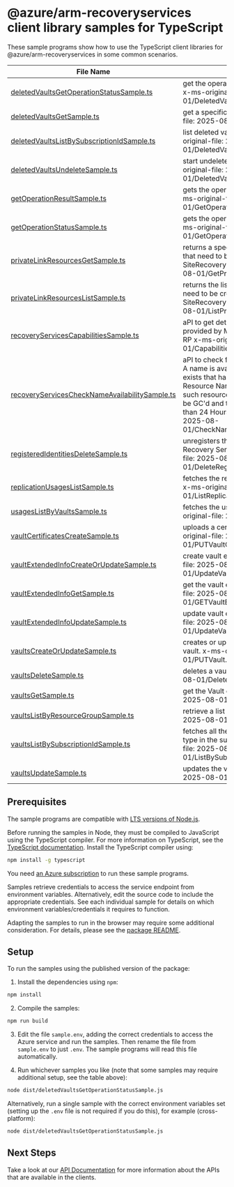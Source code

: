 # @azure/arm-recoveryservices client library samples for TypeScript

These sample programs show how to use the TypeScript client libraries for @azure/arm-recoveryservices in some common scenarios.

| **File Name**                                                                                 | **Description**                                                                                                                                                                                                                                                                                                                                   |
| --------------------------------------------------------------------------------------------- | ------------------------------------------------------------------------------------------------------------------------------------------------------------------------------------------------------------------------------------------------------------------------------------------------------------------------------------------------- |
| [deletedVaultsGetOperationStatusSample.ts][deletedvaultsgetoperationstatussample]             | get the operation status of a deleted vault. x-ms-original-file: 2025-08-01/DeletedVaults_GetOperationStatus.json                                                                                                                                                                                                                                 |
| [deletedVaultsGetSample.ts][deletedvaultsgetsample]                                           | get a specific deleted vault. x-ms-original-file: 2025-08-01/DeletedVaults_Get.json                                                                                                                                                                                                                                                               |
| [deletedVaultsListBySubscriptionIdSample.ts][deletedvaultslistbysubscriptionidsample]         | list deleted vaults in a subscription. x-ms-original-file: 2025-08-01/DeletedVaults_ListBySubscriptionId.json                                                                                                                                                                                                                                     |
| [deletedVaultsUndeleteSample.ts][deletedvaultsundeletesample]                                 | start undelete of a deleted vault. x-ms-original-file: 2025-08-01/DeletedVaults_Undelete.json                                                                                                                                                                                                                                                     |
| [getOperationResultSample.ts][getoperationresultsample]                                       | gets the operation result for a resource. x-ms-original-file: 2025-08-01/GetOperationResult.json                                                                                                                                                                                                                                                  |
| [getOperationStatusSample.ts][getoperationstatussample]                                       | gets the operation status for a resource. x-ms-original-file: 2025-08-01/GetOperationStatus.json                                                                                                                                                                                                                                                  |
| [privateLinkResourcesGetSample.ts][privatelinkresourcesgetsample]                             | returns a specified private link resource that need to be created for Backup and SiteRecovery x-ms-original-file: 2025-08-01/GetPrivateLinkResources.json                                                                                                                                                                                         |
| [privateLinkResourcesListSample.ts][privatelinkresourceslistsample]                           | returns the list of private link resources that need to be created for Backup and SiteRecovery x-ms-original-file: 2025-08-01/ListPrivateLinkResources.json                                                                                                                                                                                       |
| [recoveryServicesCapabilitiesSample.ts][recoveryservicescapabilitiessample]                   | aPI to get details about capabilities provided by Microsoft.RecoveryServices RP x-ms-original-file: 2025-08-01/Capabilities.json                                                                                                                                                                                                                  |
| [recoveryServicesCheckNameAvailabilitySample.ts][recoveryserviceschecknameavailabilitysample] | aPI to check for resource name availability. A name is available if no other resource exists that has the same SubscriptionId, Resource Name and Type or if one or more such resources exist, each of these must be GC'd and their time of deletion be more than 24 Hours Ago x-ms-original-file: 2025-08-01/CheckNameAvailability_Available.json |
| [registeredIdentitiesDeleteSample.ts][registeredidentitiesdeletesample]                       | unregisters the given container from your Recovery Services vault. x-ms-original-file: 2025-08-01/DeleteRegisteredIdentities.json                                                                                                                                                                                                                 |
| [replicationUsagesListSample.ts][replicationusageslistsample]                                 | fetches the replication usages of the vault. x-ms-original-file: 2025-08-01/ListReplicationUsages.json                                                                                                                                                                                                                                            |
| [usagesListByVaultsSample.ts][usageslistbyvaultssample]                                       | fetches the usages of the vault. x-ms-original-file: 2025-08-01/ListUsages.json                                                                                                                                                                                                                                                                   |
| [vaultCertificatesCreateSample.ts][vaultcertificatescreatesample]                             | uploads a certificate for a resource. x-ms-original-file: 2025-08-01/PUTVaultCred.json                                                                                                                                                                                                                                                            |
| [vaultExtendedInfoCreateOrUpdateSample.ts][vaultextendedinfocreateorupdatesample]             | create vault extended info. x-ms-original-file: 2025-08-01/UpdateVaultExtendedInfo_Put.json                                                                                                                                                                                                                                                       |
| [vaultExtendedInfoGetSample.ts][vaultextendedinfogetsample]                                   | get the vault extended info. x-ms-original-file: 2025-08-01/GETVaultExtendedInfo.json                                                                                                                                                                                                                                                             |
| [vaultExtendedInfoUpdateSample.ts][vaultextendedinfoupdatesample]                             | update vault extended info. x-ms-original-file: 2025-08-01/UpdateVaultExtendedInfo.json                                                                                                                                                                                                                                                           |
| [vaultsCreateOrUpdateSample.ts][vaultscreateorupdatesample]                                   | creates or updates a Recovery Services vault. x-ms-original-file: 2025-08-01/PUTVault.json                                                                                                                                                                                                                                                        |
| [vaultsDeleteSample.ts][vaultsdeletesample]                                                   | deletes a vault. x-ms-original-file: 2025-08-01/DeleteVault.json                                                                                                                                                                                                                                                                                  |
| [vaultsGetSample.ts][vaultsgetsample]                                                         | get the Vault details. x-ms-original-file: 2025-08-01/GETVault.json                                                                                                                                                                                                                                                                               |
| [vaultsListByResourceGroupSample.ts][vaultslistbyresourcegroupsample]                         | retrieve a list of Vaults. x-ms-original-file: 2025-08-01/ListResources.json                                                                                                                                                                                                                                                                      |
| [vaultsListBySubscriptionIdSample.ts][vaultslistbysubscriptionidsample]                       | fetches all the resources of the specified type in the subscription. x-ms-original-file: 2025-08-01/ListBySubscriptionIds.json                                                                                                                                                                                                                    |
| [vaultsUpdateSample.ts][vaultsupdatesample]                                                   | updates the vault. x-ms-original-file: 2025-08-01/PATCHVault.json                                                                                                                                                                                                                                                                                 |

## Prerequisites

The sample programs are compatible with [LTS versions of Node.js](https://github.com/nodejs/release#release-schedule).

Before running the samples in Node, they must be compiled to JavaScript using the TypeScript compiler. For more information on TypeScript, see the [TypeScript documentation][typescript]. Install the TypeScript compiler using:

```bash
npm install -g typescript
```

You need [an Azure subscription][freesub] to run these sample programs.

Samples retrieve credentials to access the service endpoint from environment variables. Alternatively, edit the source code to include the appropriate credentials. See each individual sample for details on which environment variables/credentials it requires to function.

Adapting the samples to run in the browser may require some additional consideration. For details, please see the [package README][package].

## Setup

To run the samples using the published version of the package:

1. Install the dependencies using `npm`:

```bash
npm install
```

2. Compile the samples:

```bash
npm run build
```

3. Edit the file `sample.env`, adding the correct credentials to access the Azure service and run the samples. Then rename the file from `sample.env` to just `.env`. The sample programs will read this file automatically.

4. Run whichever samples you like (note that some samples may require additional setup, see the table above):

```bash
node dist/deletedVaultsGetOperationStatusSample.js
```

Alternatively, run a single sample with the correct environment variables set (setting up the `.env` file is not required if you do this), for example (cross-platform):

```bash
node dist/deletedVaultsGetOperationStatusSample.js
```

## Next Steps

Take a look at our [API Documentation][apiref] for more information about the APIs that are available in the clients.

[deletedvaultsgetoperationstatussample]: https://github.com/Azure/azure-sdk-for-js/blob/main/sdk/recoveryservices/arm-recoveryservices/samples/v7/typescript/src/deletedVaultsGetOperationStatusSample.ts
[deletedvaultsgetsample]: https://github.com/Azure/azure-sdk-for-js/blob/main/sdk/recoveryservices/arm-recoveryservices/samples/v7/typescript/src/deletedVaultsGetSample.ts
[deletedvaultslistbysubscriptionidsample]: https://github.com/Azure/azure-sdk-for-js/blob/main/sdk/recoveryservices/arm-recoveryservices/samples/v7/typescript/src/deletedVaultsListBySubscriptionIdSample.ts
[deletedvaultsundeletesample]: https://github.com/Azure/azure-sdk-for-js/blob/main/sdk/recoveryservices/arm-recoveryservices/samples/v7/typescript/src/deletedVaultsUndeleteSample.ts
[getoperationresultsample]: https://github.com/Azure/azure-sdk-for-js/blob/main/sdk/recoveryservices/arm-recoveryservices/samples/v7/typescript/src/getOperationResultSample.ts
[getoperationstatussample]: https://github.com/Azure/azure-sdk-for-js/blob/main/sdk/recoveryservices/arm-recoveryservices/samples/v7/typescript/src/getOperationStatusSample.ts
[privatelinkresourcesgetsample]: https://github.com/Azure/azure-sdk-for-js/blob/main/sdk/recoveryservices/arm-recoveryservices/samples/v7/typescript/src/privateLinkResourcesGetSample.ts
[privatelinkresourceslistsample]: https://github.com/Azure/azure-sdk-for-js/blob/main/sdk/recoveryservices/arm-recoveryservices/samples/v7/typescript/src/privateLinkResourcesListSample.ts
[recoveryservicescapabilitiessample]: https://github.com/Azure/azure-sdk-for-js/blob/main/sdk/recoveryservices/arm-recoveryservices/samples/v7/typescript/src/recoveryServicesCapabilitiesSample.ts
[recoveryserviceschecknameavailabilitysample]: https://github.com/Azure/azure-sdk-for-js/blob/main/sdk/recoveryservices/arm-recoveryservices/samples/v7/typescript/src/recoveryServicesCheckNameAvailabilitySample.ts
[registeredidentitiesdeletesample]: https://github.com/Azure/azure-sdk-for-js/blob/main/sdk/recoveryservices/arm-recoveryservices/samples/v7/typescript/src/registeredIdentitiesDeleteSample.ts
[replicationusageslistsample]: https://github.com/Azure/azure-sdk-for-js/blob/main/sdk/recoveryservices/arm-recoveryservices/samples/v7/typescript/src/replicationUsagesListSample.ts
[usageslistbyvaultssample]: https://github.com/Azure/azure-sdk-for-js/blob/main/sdk/recoveryservices/arm-recoveryservices/samples/v7/typescript/src/usagesListByVaultsSample.ts
[vaultcertificatescreatesample]: https://github.com/Azure/azure-sdk-for-js/blob/main/sdk/recoveryservices/arm-recoveryservices/samples/v7/typescript/src/vaultCertificatesCreateSample.ts
[vaultextendedinfocreateorupdatesample]: https://github.com/Azure/azure-sdk-for-js/blob/main/sdk/recoveryservices/arm-recoveryservices/samples/v7/typescript/src/vaultExtendedInfoCreateOrUpdateSample.ts
[vaultextendedinfogetsample]: https://github.com/Azure/azure-sdk-for-js/blob/main/sdk/recoveryservices/arm-recoveryservices/samples/v7/typescript/src/vaultExtendedInfoGetSample.ts
[vaultextendedinfoupdatesample]: https://github.com/Azure/azure-sdk-for-js/blob/main/sdk/recoveryservices/arm-recoveryservices/samples/v7/typescript/src/vaultExtendedInfoUpdateSample.ts
[vaultscreateorupdatesample]: https://github.com/Azure/azure-sdk-for-js/blob/main/sdk/recoveryservices/arm-recoveryservices/samples/v7/typescript/src/vaultsCreateOrUpdateSample.ts
[vaultsdeletesample]: https://github.com/Azure/azure-sdk-for-js/blob/main/sdk/recoveryservices/arm-recoveryservices/samples/v7/typescript/src/vaultsDeleteSample.ts
[vaultsgetsample]: https://github.com/Azure/azure-sdk-for-js/blob/main/sdk/recoveryservices/arm-recoveryservices/samples/v7/typescript/src/vaultsGetSample.ts
[vaultslistbyresourcegroupsample]: https://github.com/Azure/azure-sdk-for-js/blob/main/sdk/recoveryservices/arm-recoveryservices/samples/v7/typescript/src/vaultsListByResourceGroupSample.ts
[vaultslistbysubscriptionidsample]: https://github.com/Azure/azure-sdk-for-js/blob/main/sdk/recoveryservices/arm-recoveryservices/samples/v7/typescript/src/vaultsListBySubscriptionIdSample.ts
[vaultsupdatesample]: https://github.com/Azure/azure-sdk-for-js/blob/main/sdk/recoveryservices/arm-recoveryservices/samples/v7/typescript/src/vaultsUpdateSample.ts
[apiref]: https://learn.microsoft.com/javascript/api/@azure/arm-recoveryservices?view=azure-node-preview
[freesub]: https://azure.microsoft.com/free/
[package]: https://github.com/Azure/azure-sdk-for-js/tree/main/sdk/recoveryservices/arm-recoveryservices/README.md
[typescript]: https://www.typescriptlang.org/docs/home.html
